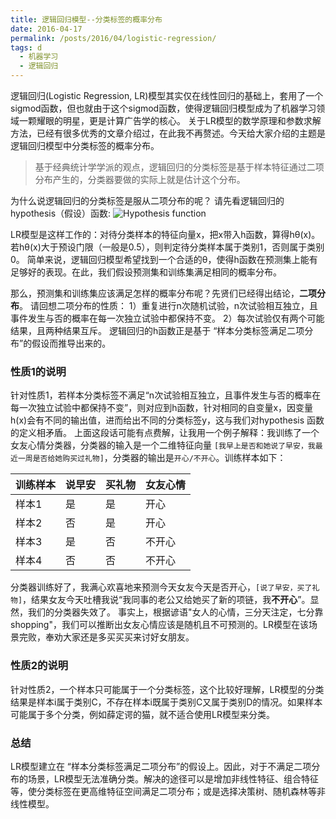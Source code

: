 ```yaml
---
title: 逻辑回归模型--分类标签的概率分布
date: 2016-04-17
permalink: /posts/2016/04/logistic-regression/
tags: d
  - 机器学习
  - 逻辑回归
---
```


逻辑回归(Logistic Regression, LR)模型其实仅在线性回归的基础上，套用了一个sigmod函数，但也就由于这个sigmod函数，使得逻辑回归模型成为了机器学习领域一颗耀眼的明星，更是计算广告学的核心。
关于LR模型的数学原理和参数求解方法，已经有很多优秀的文章介绍过，在此我不再赘述。今天给大家介绍的主题是逻辑回归模型中分类标签的概率分布。
<!-- more -->

> 基于经典统计学学派的观点，逻辑回归的分类标签是基于样本特征通过二项分布产生的，分类器要做的实际上就是估计这个分布。

为什么说逻辑回归的分类标签是服从二项分布的呢？
请先看逻辑回归的hypothesis（假设）函数:
![Hypothesis function](http://7xkdra.com1.z0.glb.clouddn.com/image%2Fblog%2FLR_hypothesis_function.png)

LR模型是这样工作的：对待分类样本的特征向量x，把x带入h函数，算得hθ(x)。若hθ(x)大于预设门限（一般是0.5），则判定待分类样本属于类别1，否则属于类别0。
简单来说，逻辑回归模型希望找到一个合适的θ，使得h函数在预测集上能有足够好的表现。在此，我们假设预测集和训练集满足相同的概率分布。

那么，预测集和训练集应该满足怎样的概率分布呢？先贤们已经得出结论，**二项分布**。
请回想二项分布的性质：
1）重复进行n次随机试验，n次试验相互独立，且事件发生与否的概率在每一次独立试验中都保持不变。
2）每次试验仅有两个可能结果，且两种结果互斥。
逻辑回归的h函数正是基于 “样本分类标签满足二项分布”的假设而推导出来的。

### 性质1的说明
针对性质1，若样本分类标签不满足“n次试验相互独立，且事件发生与否的概率在每一次独立试验中都保持不变”，则对应到h函数，针对相同的自变量x，因变量h(x)会有不同的输出值，进而给出不同的分类标签y，这与我们对hypothesis 函数的定义相矛盾。
上面这段话可能有点费解，让我用一个例子解释：我训练了一个女友心情分类器，分类器的输入是一个二维特征向量 `[我早上是否和她说了早安，我最近一周是否给她购买过礼物]`，分类器的输出是`开心/不开心`。训练样本如下：

训练样本 | 说早安 | 买礼物 | 女友心情 
------- | ----- | ----- | ------- 
样本1     |  是      | 是       | 开心        
样本2     |  否      | 是       | 开心        
样本3     |  是      | 否       | 不开心     
样本4     |  否      | 否       | 不开心     

分类器训练好了，我满心欢喜地来预测今天女友今天是否开心，`[说了早安，买了礼物]`，结果女友今天吐槽我说“我同事的老公又给她买了新的项链，我**不开心**”。显然，我们的分类器失效了。
事实上，根据谚语"女人的心情，三分天注定，七分靠shopping"，我们可以推断出女友心情应该是随机且不可预测的。LR模型在该场景完败，奉劝大家还是多买买买来讨好女朋友。

### 性质2的说明
针对性质2，一个样本只可能属于一个分类标签，这个比较好理解，LR模型的分类结果是样本i属于类别C，不存在样本i既属于类别C又属于类别D的情况。如果样本可能属于多个分类，例如薛定谔的猫，就不适合使用LR模型来分类。

### 总结
LR模型建立在 “样本分类标签满足二项分布”的假设上。因此，对于不满足二项分布的场景，LR模型无法准确分类。解决的途径可以是增加非线性特征、组合特征等，使分类标签在更高维特征空间满足二项分布；或是选择决策树、随机森林等非线性模型。
